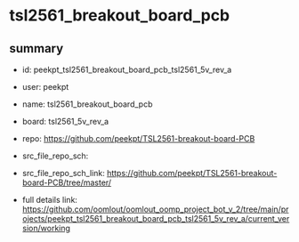 # tsl2561_breakout_board_pcb
 
## summary 
* id: peekpt_tsl2561_breakout_board_pcb_tsl2561_5v_rev_a
* user: peekpt
* name: tsl2561_breakout_board_pcb
* board: tsl2561_5v_rev_a
* repo: https://github.com/peekpt/TSL2561-breakout-board-PCB



* src_file_repo_sch: 
* src_file_repo_sch_link: https://github.com/peekpt/TSL2561-breakout-board-PCB/tree/master/
* full details link: https://github.com/oomlout/oomlout_oomp_project_bot_v_2/tree/main/projects/peekpt_tsl2561_breakout_board_pcb_tsl2561_5v_rev_a/current_version/working  







